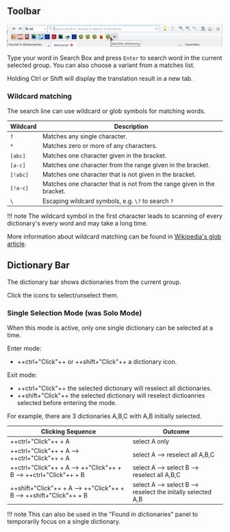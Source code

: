 ## Toolbar
![toolbar](img/toolbar.webp)

Type your word in Search Box and press `Enter` to search word in the current selected group. You can also choose a variant from a matches list.

Holding Ctrl or Shift will display the translation result in a new tab.

### Wildcard matching

The search line can use wildcard or glob symbols for matching words.

| Wildcard | Description                                                            |
|----------|------------------------------------------------------------------------|
| `?`      | Matches any single character.                                          |
| `*`      | Matches zero or more of any characters.                                |
| `[abc]`  | Matches one character given in the bracket.                            |
| `[a-c]`  | Matches one character from the range given in the bracket.             |
| `[!abc]` | Matches one character that is not given in the bracket.                |
| `[!a-c]` | Matches one character that is not from the range given in the bracket. |
| `\`      | Escaping wildcard symbols, e.g. `\?` to search `?`                     |

!!! note
    The wildcard symbol in the first character leads to scanning of every dictionary's every word and may take a long time.

More information about wildcard matching can be found in [Wikipedia's glob article](https://en.wikipedia.org/wiki/Glob_(programming)).

## Dictionary Bar

The dictionary bar shows dictionaries from the current group.

Click the icons to select/unselect them.

### Single Selection Mode (was Solo Mode)

When this mode is active, only one single dictionary can be selected at a time.

Enter mode:

- ++ctrl+"Click"++ or ++shift+"Click"++ a dictionary icon.

Exit mode:

- ++ctrl+"Click"++ the selected dictionary will reselect all dictionaries.
- ++shift+"Click"++ the selected dictionary will reselect dictioanries selected before entering the mode.

For example, there are 3 dictionaries A,B,C with A,B initially selected.

| Clicking Sequence                                                   | Outcome                                                      |
|---------------------------------------------------------------------|--------------------------------------------------------------|
| ++ctrl+"Click"++ + A                                                | select A only                                                |
| ++ctrl+"Click"++ + A --> ++ctrl+"Click"++ + A                       | select A --> reselect all A,B,C                              |
| ++ctrl+"Click"++ + A --> ++"Click"++ + B --> ++ctrl+"Click"++ + B   | select A --> select B --> reselect all A,B,C                 |
| ++shift+"Click"++ + A --> ++"Click"++ + B --> ++shift+"Click"++ + B | select A --> select B --> reselect the initally selected A,B |

!!! note
This can also be used in the "Found in dictionaries" panel to temporarily focus on a single dictionary.
